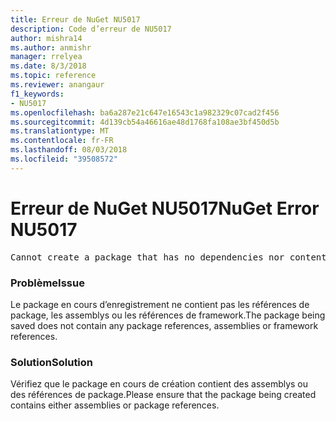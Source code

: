 ```yaml
---
title: Erreur de NuGet NU5017
description: Code d’erreur de NU5017
author: mishra14
ms.author: anmishr
manager: rrelyea
ms.date: 8/3/2018
ms.topic: reference
ms.reviewer: anangaur
f1_keywords:
- NU5017
ms.openlocfilehash: ba6a287e21c647e16543c1a982329c07cad2f456
ms.sourcegitcommit: 4d139cb54a46616ae48d1768fa108ae3bf450d5b
ms.translationtype: MT
ms.contentlocale: fr-FR
ms.lasthandoff: 08/03/2018
ms.locfileid: "39508572"
---
```

# <a name="nuget-error-nu5017"></a><span data-ttu-id="5280a-103">Erreur de NuGet NU5017</span><span class="sxs-lookup"><span data-stu-id="5280a-103">NuGet Error NU5017</span></span>
<pre>Cannot create a package that has no dependencies nor content.</pre>

### <a name="issue"></a><span data-ttu-id="5280a-104">Problème</span><span class="sxs-lookup"><span data-stu-id="5280a-104">Issue</span></span>

<span data-ttu-id="5280a-105">Le package en cours d’enregistrement ne contient pas les références de package, les assemblys ou les références de framework.</span><span class="sxs-lookup"><span data-stu-id="5280a-105">The package being saved does not contain any package references, assemblies or framework references.</span></span>


### <a name="solution"></a><span data-ttu-id="5280a-106">Solution</span><span class="sxs-lookup"><span data-stu-id="5280a-106">Solution</span></span>

<span data-ttu-id="5280a-107">Vérifiez que le package en cours de création contient des assemblys ou des références de package.</span><span class="sxs-lookup"><span data-stu-id="5280a-107">Please ensure that the package being created contains either assemblies or package references.</span></span>

